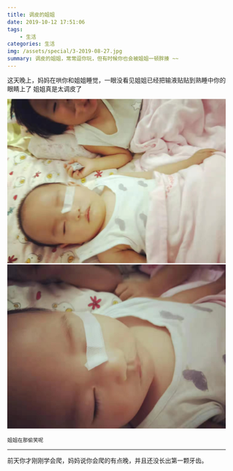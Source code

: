 ```yaml
---
title: 调皮的姐姐
date: 2019-10-12 17:51:06
tags: 
    - 生活
categories: 生活
img: /assets/special/3-2019-08-27.jpg
summary: 调皮的姐姐，常常逗你玩，但有时候你也会被姐姐一顿胖揍 ~~
---
```


这天晚上，妈妈在哄你和姐姐睡觉，一眼没看见姐姐已经把输液贴贴到熟睡中你的眼睛上了
姐姐真是太调皮了

![](/assets/special/2019-10-12-01.jpg)
![](/assets/special/2019-10-12-02.jpg)

`
姐姐在那偷笑呢
`

---
前天你才刚刚学会爬，妈妈说你会爬的有点晚，并且还没长出第一颗牙齿。
